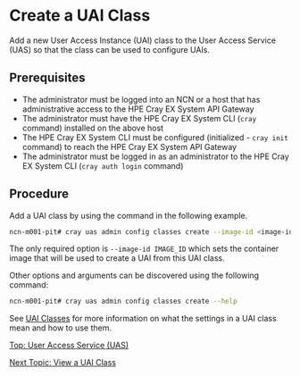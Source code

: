 # Create a UAI Class

Add a new User Access Instance (UAI) class to the User Access Service (UAS) so that the class can be used to configure UAIs.

## Prerequisites

* The administrator must be logged into an NCN or a host that has administrative access to the HPE Cray EX System API Gateway
* The administrator must have the HPE Cray EX System CLI (`cray` command) installed on the above host
* The HPE Cray EX System CLI must be configured (initialized - `cray init` command) to reach the HPE Cray EX System API Gateway
* The administrator must be logged in as an administrator to the HPE Cray EX System CLI (`cray auth login` command)

## Procedure

Add a UAI class by using the command in the following example.

```bash
ncn-m001-pit# cray uas admin config classes create --image-id <image-id> [options]
```

The only required option is `--image-id IMAGE_ID` which sets the container image that will be used to create a UAI from this UAI class.

Other options and arguments can be discovered using the following command:

```bash
ncn-m001-pit# cray uas admin config classes create --help
```

See [UAI Classes](UAI_Classes.md) for more information on what the settings in a UAI class mean and how to use them.

[Top: User Access Service (UAS)](index.md)

[Next Topic: View a UAI Class](View_a_UAI_Class.md)
